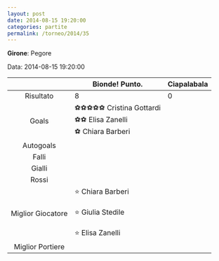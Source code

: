 ```yaml
---
layout: post
date: 2014-08-15 19:20:00
categories: partite
permalink: /torneo/2014/35
---
```

**Girone**: Pegore

Data: 2014-08-15 19:20:00

| | Bionde! Punto. | Ciapalabala |
|:-----:|-----|-----|
Risultato|8|0
Goals|⚽⚽⚽⚽⚽ Cristina Gottardi<br/>⚽⚽ Elisa Zanelli<br/>⚽ Chiara Barberi|
Autogoals||
Falli||
Gialli||
Rossi||
Miglior Giocatore|⭐ Chiara Barberi<br/><br/>⭐ Giulia Stedile<br/><br/>⭐ Elisa Zanelli<br/>|
Miglior Portiere||
